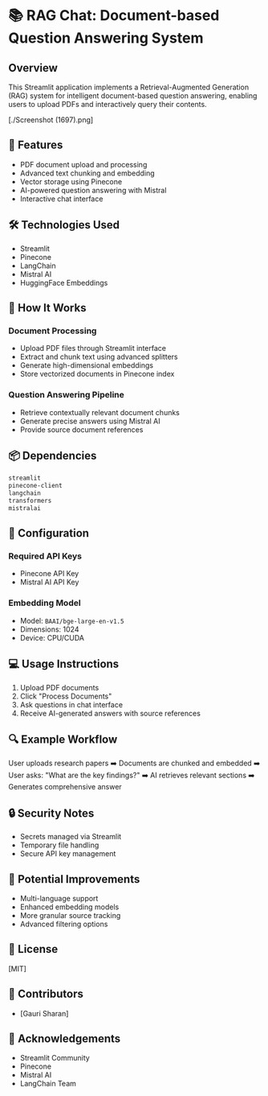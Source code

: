 # 📚 RAG Chat: Document-based Question Answering System

## Overview

This Streamlit application implements a Retrieval-Augmented Generation (RAG) system for intelligent document-based question answering, enabling users to upload PDFs and interactively query their contents.

[./Screenshot (1697).png]

## 🌟 Features

- PDF document upload and processing
- Advanced text chunking and embedding
- Vector storage using Pinecone
- AI-powered question answering with Mistral
- Interactive chat interface

## 🛠 Technologies Used

- Streamlit
- Pinecone
- LangChain
- Mistral AI
- HuggingFace Embeddings

## 🚀 How It Works

### Document Processing
- Upload PDF files through Streamlit interface
- Extract and chunk text using advanced splitters
- Generate high-dimensional embeddings
- Store vectorized documents in Pinecone index

### Question Answering Pipeline
- Retrieve contextually relevant document chunks
- Generate precise answers using Mistral AI
- Provide source document references

## 📦 Dependencies

```bash
streamlit
pinecone-client
langchain
transformers
mistralai
```

## 🔧 Configuration

### Required API Keys
- Pinecone API Key
- Mistral AI API Key

### Embedding Model
- Model: `BAAI/bge-large-en-v1.5`
- Dimensions: 1024
- Device: CPU/CUDA

## 💻 Usage Instructions

1. Upload PDF documents
2. Click "Process Documents"
3. Ask questions in chat interface
4. Receive AI-generated answers with source references

## 🔍 Example Workflow

User uploads research papers ➡️ Documents are chunked and embedded ➡️ User asks: "What are the key findings?" ➡️ AI retrieves relevant sections ➡️ Generates comprehensive answer


## 🔒 Security Notes

- Secrets managed via Streamlit
- Temporary file handling
- Secure API key management

## 🚧 Potential Improvements

- Multi-language support
- Enhanced embedding models
- More granular source tracking
- Advanced filtering options

## 📝 License

[MIT]

## 👥 Contributors

- [Gauri Sharan]

## 🙏 Acknowledgements

- Streamlit Community
- Pinecone
- Mistral AI
- LangChain Team
